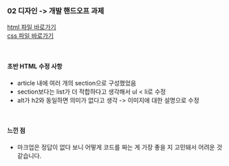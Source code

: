 ### 02 디자인 -> 개발 핸드오프 과제

[html 파일 바로가기](/02-design-handoff/src/index.html)
</br>
[css 파일 바로가기](/02-design-handoff/src/style/style.css)

</br>

#### 초반 HTML 수정 사항

- article 내에 여러 개의 section으로 구성했었음
- section보다는 list가 더 적합하다고 생각해서 ul < li로 수정
- alt가 h2와 동일하면 의미가 없다고 생각 -> 이미지에 대한 설명으로 수정

</br>

#### 느낀 점

- 마크업은 정답이 없다 보니 어떻게 코드를 짜는 게 가장 좋을 지 고민돼서 어려운 것 같습니다.
